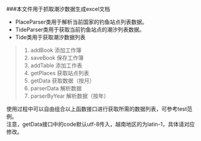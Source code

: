 ###本文件用于抓取潮汐数据生成excel文档

* PlaceParser类用于解析当前国家的钓鱼站点列表数据。  
* TideParser类用于获取当前钓鱼站点的潮汐列表数据。  
* Tide类用于获取潮汐数据列表  
>   1. addBook      添加工作簿
>   2. saveBook     保存工作簿
>   3. addTable     添加工作表
>   4. getPlaces    获取站点列表
>   5. getData      获取数据（按月）
>   6. parserData   解析数据
>   7. parserByYear 解析数据（按年）    

使用过程中可以自由组合以上函数接口进行获取所需的数据列表，可参考test范例。  
注意，getData接口中的code默认utf-8传入，越南地区的为latin-1，具体请对应修改。
